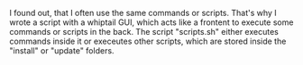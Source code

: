 I found out, that I often use the same commands or scripts.
That's why I wrote a script with a whiptail GUI, which acts like a frontent to execute some commands or scripts in the back.
The script "scripts.sh" either executes commands inside it or execeutes other scripts, which are stored inside the "install" or "update" folders.
